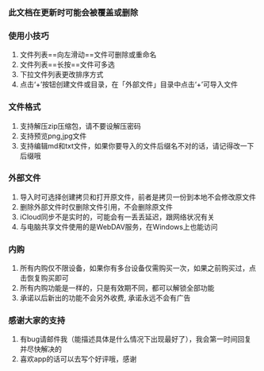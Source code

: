 ### 此文档在更新时可能会被覆盖或删除

### 使用小技巧

1. 文件列表==向左滑动==文件可删除或重命名
2. 文件列表==长按==文件可多选
3. 下拉文件列表更改排序方式
4. 点击‘+’按钮创建文件或目录，在「外部文件」目录中点击‘+’可导入文件

### 文件格式

1. 支持解压zip压缩包，请不要设解压密码
2. 支持预览png,jpg文件
3. 支持编辑md和txt文件，如果你要导入的文件后缀名不对的话，请记得改一下后缀哦

### 外部文件

1. 导入时可选择创建拷贝和打开原文件，前者是拷贝一份到本地不会修改原文件
2. 删除外部文件时仅删除文件引用，不会删除原文件
3. iCloud同步不是实时的，可能会有一丢丢延迟，跟网络状况有关
4. 与电脑共享文件使用的是WebDAV服务，在Windows上也能访问

### 内购

1. 所有内购仅不限设备，如果你有多台设备仅需购买一次，如果之前购买过，点击恢复购买即可
2. 所有内购功能是一样的，只是有效期不同，都可以解锁全部功能
3. 承诺以后新出的功能不会另外收费,  承诺永远不会有广告

### 感谢大家的支持

1. 有bug请邮件我（能描述具体是什么情况下出现最好了），我会第一时间回复并尽快解决的
2. 喜欢app的话可以去写个好评哦，感谢



